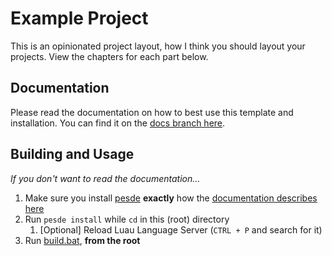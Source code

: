 # Example Project

This is an opinionated project layout, how I think you should layout your projects. View the chapters for each part below.

## Documentation

Please read the documentation on how to best use this template and installation. You can find it on the [docs branch here](https://github.com/rocult/script-template/tree/docs).

## Building and Usage

*If you don't want to read the documentation...*

1. Make sure you install [pesde](https://docs.pesde.dev/installation/) **exactly** how the [documentation describes here](https://docs.pesde.dev/installation/)
2. Run `pesde install` while `cd` in this (root) directory
   1. \[Optional\] Reload Luau Language Server (`CTRL + P` and search for it)
3. Run [build.bat](./scripts/build.bat), **from the root**
